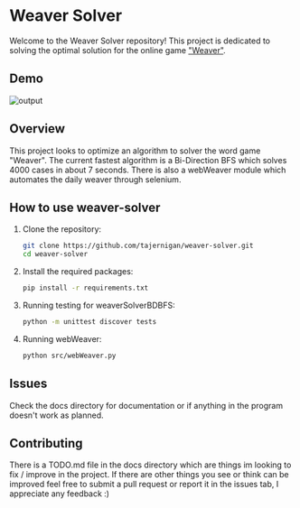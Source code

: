 # Weaver Solver

Welcome to the Weaver Solver repository! This project is dedicated to solving the optimal solution for the online game ["Weaver"](https://wordwormdormdork.com/).

## Demo
![output](https://github.com/user-attachments/assets/bb4a32ca-df31-4329-afbc-31b17595fe94)

## Overview

This project looks to optimize an algorithm to solver the word game "Weaver". The current fastest algorithm is a Bi-Direction BFS which solves 4000 cases in about 7 seconds. There is also a webWeaver module which automates the daily weaver through selenium.

## How to use weaver-solver

1. Clone the repository:
    ```sh
    git clone https://github.com/tajernigan/weaver-solver.git
    cd weaver-solver
    ```

2. Install the required packages:
    ```sh
    pip install -r requirements.txt
    ```

3. Running testing for weaverSolverBDBFS:
    ```sh
    python -m unittest discover tests
    ```

4. Running webWeaver:
    ```sh
    python src/webWeaver.py
    ```

## Issues

Check the docs directory for documentation or if anything in the program doesn't work as planned.

## Contributing 

There is a TODO.md file in the docs directory which are things im looking to fix / improve in the project. If there are other things you see or think can be improved feel free to submit a pull request or report it in the issues tab, I appreciate any feedback :)
